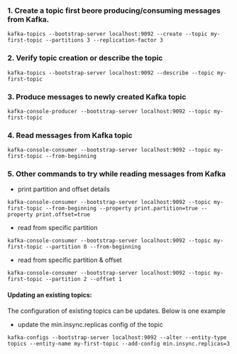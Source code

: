### 1.  Create a topic first beore producing/consuming messages from Kafka.

```shell script
kafka-topics --bootstrap-server localhost:9092 --create --topic my-first-topic --partitions 3 --replication-factor 3
```

### 2.  Verify topic creation or describe the topic

```shell script
kafka-topics --bootstrap-server localhost:9092 --describe --topic my-first-topic
```

### 3.  Produce messages to newly created Kafka topic

```shell script
kafka-console-producer --bootstrap-server localhost:9092 --topic my-first-topic
```

### 4.  Read messages from Kafka topic

```shell script
kafka-console-consumer --bootstrap-server localhost:9092 --topic my-first-topic --from-beginning
```

### 5.  Other commands to try while reading messages from Kafka

- print partition and offset details
```shell script
kafka-console-consumer --bootstrap-server localhost:9092 --topic my-first-topic --from-beginning --property print.partition=true --property print.offset=true
```

- read from specific partition
```shell script
kafka-console-consumer --bootstrap-server localhost:9092 --topic my-first-topic --partition 0 --from-beginning
```

- read from specific partition & offset
```shell script
kafka-console-consumer --bootstrap-server localhost:9092 --topic my-first-topic --partition 2 --offset 1
```

#### Updating an existing topics:

The configuration of existing topics can be updates. Below is one example

- update the min.insync.replicas config of the topic
```shell script
kafka-configs --bootstrap-server localhost:9092 --alter --entity-type topics --entity-name my-first-topic --add-config min.insync.replicas=3
```

